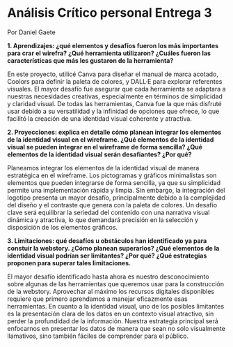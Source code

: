 # Análisis Crítico personal Entrega 3
Por Daniel Gaete

**1. Aprendizajes: ¿qué elementos y desafíos fueron los más importantes para crar el wirefra? ¿Qué herramienta utilizaron? ¿Cuáles fueron las características que más les gustaron de la herramienta?**

En este proyecto, utilicé Canva para diseñar el manual de marca acotado, Coolors para definir la paleta de colores, y DALL·E para explorar referentes visuales. El mayor desafío fue asegurar que cada herramienta se adaptara a nuestras necesidades creativas, especialmente en términos de simplicidad y claridad visual. De todas las herramientas, Canva fue la que más disfruté usar debido a su versatilidad y la infinidad de opciones que ofrece, lo que facilitó la creación de una identidad visual coherente y atractiva.

**2. Proyecciones: explica en detalle cómo planean integrar los elementos de la identidad visual en el wireframe. ¿Qué elementos de la identidad visual se pueden integrar en el wireframe de forma sencilla? ¿Qué elementos de la identidad visual serán desafiantes? ¿Por qué?**

Planeamos integrar los elementos de la identidad visual de manera estratégica en el wireframe. Los pictogramas y gráficos minimalistas son elementos que pueden integrarse de forma sencilla, ya que su simplicidad permite una implementación rápida y limpia. Sin embargo, la integración del logotipo presenta un mayor desafío, principalmente debido a la complejidad del diseño y el contraste que genera con la paleta de colores. Un desafío clave será equilibrar la seriedad del contenido con una narrativa visual dinámica y atractiva, lo que demandará precisión en la selección y disposición de los elementos gráficos.

**3. Limitaciones: qué desafíos u obstáculos han identificado ya para constuir la webstory. ¿Cómo planean superarlos? ¿Qué elementos de la identidad visual podrían ser limitantes? ¿Por qué? ¿Qué estrategias proponen para superar tales limitaciones.**

El mayor desafío identificado hasta ahora es nuestro desconocimiento sobre algunas de las herramientas que queremos usar para la construcción de la webstory. Aprovechar al máximo los recursos digitales disponibles requiere que primero aprendamos a manejar eficazmente esas herramientas. En cuanto a la identidad visual, uno de los posibles limitantes es la presentación clara de los datos en un contexto visual atractivo, sin perder la profundidad de la información. Nuestra estrategia principal será enfocarnos en presentar los datos de manera que sean no solo visualmente llamativos, sino también fáciles de comprender para el público.
